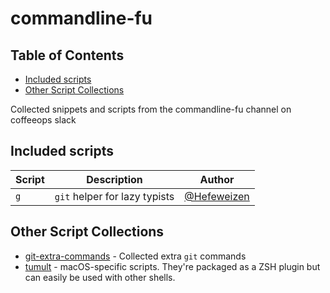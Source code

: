
# commandline-fu

<!-- START doctoc generated TOC please keep comment here to allow auto update -->
<!-- DON'T EDIT THIS SECTION, INSTEAD RE-RUN doctoc TO UPDATE -->
## Table of Contents

- [Included scripts](#included-scripts)
- [Other Script Collections](#other-script-collections)

<!-- END doctoc generated TOC please keep comment here to allow auto update -->

Collected snippets and scripts from the commandline-fu channel on coffeeops slack

## Included scripts

| Script          | Description                   | Author      |
| --------------- | ----------------------------- | ----------- |
| `g`             | `git` helper for lazy typists | [@Hefeweizen](https://github.com/Hefeweizen) |


## Other Script Collections

- [git-extra-commands](https://github.com/unixorn/git-extra-commands) - Collected extra `git` commands
- [tumult](https://github.com/unixorn/tumult.plugin.zsh) - macOS-specific scripts. They're packaged as a ZSH plugin but can easily be used with other shells.
